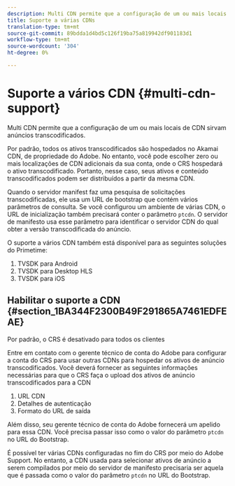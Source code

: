 ```yaml
---
description: Multi CDN permite que a configuração de um ou mais locais de CDN sirvam anúncios transcodificados.
title: Suporte a várias CDNs
translation-type: tm+mt
source-git-commit: 89bdda1d4bd5c126f19ba75a819942df901183d1
workflow-type: tm+mt
source-wordcount: '304'
ht-degree: 0%

---
```



# Suporte a vários CDN {#multi-cdn-support}

Multi CDN permite que a configuração de um ou mais locais de CDN sirvam anúncios transcodificados.

Por padrão, todos os ativos transcodificados são hospedados no Akamai CDN, de propriedade do Adobe. No entanto, você pode escolher zero ou mais localizações de CDN adicionais da sua conta, onde o CRS hospedará o ativo transcodificado. Portanto, nesse caso, seus ativos e conteúdo transcodificados podem ser distribuídos a partir da mesma CDN.

Quando o servidor manifest faz uma pesquisa de solicitações transcodificadas, ele usa um URL de bootstrap que contém vários parâmetros de consulta. Se você configurou um ambiente de várias CDN, o URL de inicialização também precisará conter o parâmetro `ptcdn`. O servidor de manifesto usa esse parâmetro para identificar o servidor CDN do qual obter a versão transcodificada do anúncio.

O suporte a vários CDN também está disponível para as seguintes soluções do Primetime:

1. TVSDK para Android
1. TVSDK para Desktop HLS
1. TVSDK para iOS

## Habilitar o suporte a CDN {#section_1BA344F2300B49F291865A7461EDFEAE}

Por padrão, o CRS é desativado para todos os clientes

Entre em contato com o gerente técnico de conta do Adobe para configurar a conta do CRS para usar outras CDNs para hospedar os ativos de anúncio transcodificados. Você deverá fornecer as seguintes informações necessárias para que o CRS faça o upload dos ativos de anúncio transcodificados para a CDN

1. URL CDN
1. Detalhes de autenticação
1. Formato do URL de saída

Além disso, seu gerente técnico de conta do Adobe fornecerá um apelido para essa CDN. Você precisa passar isso como o valor do parâmetro `ptcdn` no URL do Bootstrap.

É possível ter várias CDNs configuradas no fim do CRS por meio do Adobe Support. No entanto, a CDN usada para selecionar ativos de anúncio a serem compilados por meio do servidor de manifesto precisaria ser aquela que é passada como o valor do parâmetro `ptcdn` no URL do Bootstrap.
